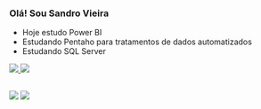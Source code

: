 ### Olá! Sou Sandro Vieira
- Hoje estudo Power BI
- Estudando Pentaho para tratamentos de dados automatizados
- Estudando SQL Server

<div>
  <a href="https://www.formuladigital.com.br">
  <img heigth="180em" src="https://github-readme-stats.vercel.app/api?username=sandropvieira&show_icons=true&theme=dark&include_all_commits=true&count_private=true"/>
  <img heigth="180em" src="https://github-readme-stats.vercel.app/api/top-langs/?username=sandropvieira&layout=compact&langs_count=16&theme=dark"/>
</div>


##


<div>
<a href="mailto:sandro@formuladigital.com.br"><img src="https://img.shields.io/badge/Gmail-D14836?style=for-the-badge&logo=gmail&logoColor=white" target="_blank"></a>
<a href="https://https://www.linkedin.com/in/sandropvieira"><img src="https://img.shields.io/badge/LinkedIn-0077B5?style=for-the-badge&logo=linkedin&logoColor=white target="_blank"></a>
